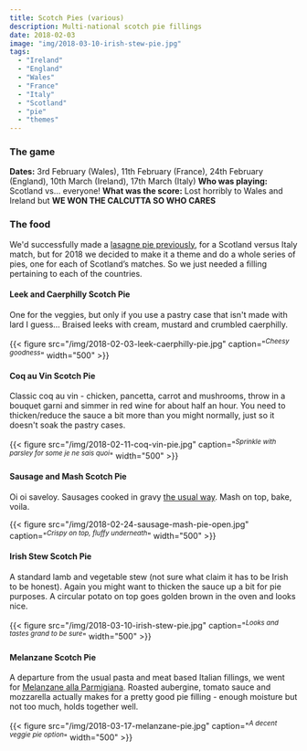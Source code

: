 ```yaml
---
title: Scotch Pies (various)
description: Multi-national scotch pie fillings
date: 2018-02-03
image: "img/2018-03-10-irish-stew-pie.jpg"
tags:
  - "Ireland"
  - "England"
  - "Wales"
  - "France"
  - "Italy"
  - "Scotland"
  - "pie"
  - "themes"
---
```


### The game

**Dates:** 3rd February (Wales), 11th February (France), 24th February (England), 10th March (Ireland), 17th March (Italy)
**Who was playing:** Scotland vs... everyone!
**What was the score:** Lost horribly to Wales and Ireland but **WE WON THE CALCUTTA SO WHO CARES**

### The food

We'd successfully made a [lasagne pie previously](/posts/2016-03-19-lasagne-scotch-pie/), for a Scotland versus Italy match, but for 2018 we decided to make it a theme and do a whole series of pies, one for each of Scotland’s matches. So we just needed a filling pertaining to each of the countries.

#### Leek and Caerphilly Scotch Pie

One for the veggies, but only if you use a pastry case that isn't made with lard I guess... Braised leeks with cream, mustard and crumbled caerphilly.

{{< figure src="/img/2018-02-03-leek-caerphilly-pie.jpg" caption="<sup>*Cheesy goodness*</sup>" width="500" >}}

#### Coq au Vin Scotch Pie

Classic coq au vin - chicken, pancetta, carrot and mushrooms, throw in a bouquet garni and simmer in red wine for about half an hour. You need to thicken/reduce the sauce a bit more than you might normally, just so it doesn't soak the pastry cases.

{{< figure src="/img/2018-02-11-coq-vin-pie.jpg" caption="<sup>*Sprinkle with parsley for some je ne sais quoi*</sup>" width="500" >}}

#### Sausage and Mash Scotch Pie

Oi oi saveloy. Sausages cooked in gravy [the usual way](/posts/2015-03-01-sausage-boxty/). Mash on top, bake, voila.

{{< figure src="/img/2018-02-24-sausage-mash-pie-open.jpg" caption="<sup>*Crispy on top, fluffy underneath*</sup>" width="500" >}}

#### Irish Stew Scotch Pie

A standard lamb and vegetable stew (not sure what claim it has to be Irish to be honest). Again you might want to thicken the sauce up a bit for pie purposes. A circular potato on top goes golden brown in the oven and looks nice.

{{< figure src="/img/2018-03-10-irish-stew-pie.jpg" caption="<sup>*Looks and tastes grand to be sure*</sup>" width="500" >}}

#### Melanzane Scotch Pie

A departure from the usual pasta and meat based Italian fillings, we went for [Melanzane alla Parmigiana](https://en.wikipedia.org/wiki/Parmigiana). Roasted aubergine, tomato sauce and mozzarella actually makes for a pretty good pie filling - enough moisture but not too much, holds together well.

{{< figure src="/img/2018-03-17-melanzane-pie.jpg" caption="<sup>*A decent veggie pie option*</sup>" width="500" >}}
